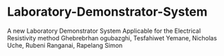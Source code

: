 # Laboratory-Demonstrator-System
A new Laboratory Demonstrator System Applicable for the Electrical Resistivity method
Ghebrebrhan ogubazghi, Tesfahiwet Yemane, Nicholas Uche, Rubeni Ranganai, Rapelang Simon
